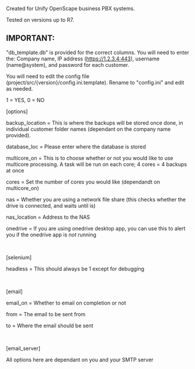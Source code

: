 Created for Unify OpenScape business PBX systems.

Tested on versions up to R7. 

## IMPORTANT:
"db_template.db" is provided for the correct columns. You will need to enter the:
Company name, IP address (https://1.2.3.4:443), username (name@system), and password for each customer.

You will need to edit the config file (project/src/{version}/config.ini.template). Rename to "config.ini" and edit as needed.

1 = YES, 0 = NO

[options]

backup_location = This is where the backups will be stored once done, in individual customer folder names (dependant on the company name provided).

database_loc = Please enter where the database is stored

multicore_on = This is to choose whether or not you would like to use multicore processing. A task will be run on each core; 4 cores = 4 backups at once

cores = Set the number of cores you would like (dependandt on multicore_on)

nas = Whether you are using a network file share (this checks whether the drive is connected, and waits until is)

nas_location = Address to the NAS

onedrive = If you are using onedrive desktop app, you can use this to alert you if the onedrive app is *not* running

&nbsp;

[selenium]

headless = This should always be 1 except for debugging

&nbsp;

[email]

email_on = Whether to email on completion or not

from = The email to be sent from

to = Where the email should be sent

&nbsp;

[email_server]

All options here are dependant on you and your SMTP server

